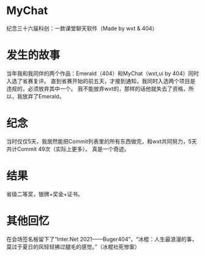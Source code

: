 # MyChat
纪念三十六届科创：一款课堂聊天软件（Made by wxt & 404）

# 发生的故事
当年我和我同伴的两个作品：Emerald（404）和MyChat（wxt,ui by 404）同时入选了省赛复评。
直到省赛开始的前五天，才接到通知，我同时入选两个项目是违规的，必须放弃其中一个。
我不能放弃wxt的，那样的话他就失去了资格，所以，我放弃了Emerald。

# 纪念
当时仅仅5天，我居然能把Commit列表里的所有东西做完，和wxt共同努力，5天共计Commit 49次（实际上更多）。
真是一个奇迹。

# 结果
省级二等奖，银牌+奖金+证书。

# 其他回忆
在会场签名板留下了“Inter.Net 2021——Buger404”，“冰棍：人生最浪漫的事，莫过于夏日的风轻轻拂过腿毛的感觉。”（冰棍社死惨案）
